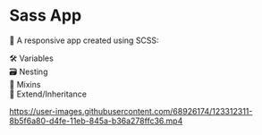 # Sass App
📣 A responsive app created using SCSS:

🛠 Variables <br>
🗃 Nesting <br>
🧪 Mixins <br>
🧬 Extend/Inheritance



https://user-images.githubusercontent.com/68926174/123312311-8b5f6a80-d4fe-11eb-845a-b36a278ffc36.mp4

